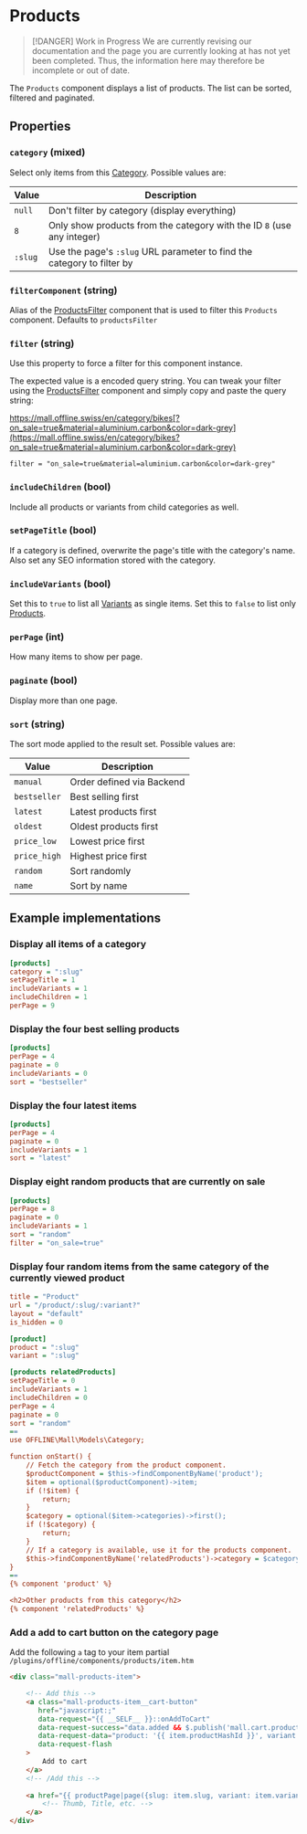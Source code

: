 # Products

> [!DANGER] Work in Progress
> We are currently revising our documentation and the page you are currently looking at has not yet 
> been completed. Thus, the information here may therefore be incomplete or out of date.

The `Products` component displays a list of products. The list can be sorted, filtered and paginated.

## Properties

### `category` (mixed)

Select only items from this [Category](../digging-deeper/categories.md). Possible values are:

| Value | Description |
| ----- | ----------- |
| `null` | Don't filter by category (display everything) |
| `8` | Only show products from the category with the ID `8` (use any integer) |
| `:slug` | Use the page's `:slug` URL parameter to find the category to filter by |

### `filterComponent` (string)

Alias of the [ProductsFilter](./products-filter.md) component that is used to filter
this `Products` component. Defaults to `productsFilter`

### `filter` (string)

Use this property to force a filter for this component instance.

The expected value is a encoded query string. You can tweak your filter
using the [ProductsFilter](./products-filter.md) component and simply copy and paste
the query string:

https://mall.offline.swiss/en/category/bikes[?on_sale=true&material=aluminium.carbon&color=dark-grey](https://mall.offline.swiss/en/category/bikes?on_sale=true&material=aluminium.carbon&color=dark-grey)

```
filter = "on_sale=true&material=aluminium.carbon&color=dark-grey"
```

### `includeChildren` (bool)

Include all products or variants from child categories as well.

### `setPageTitle` (bool)

If a category is defined, overwrite the page's title with the category's name. Also set any SEO information stored 
with the category. 

### `includeVariants` (bool)

Set this to `true` to list all [Variants](../digging-deeper/products.md) as single items.
Set this to `false` to list only [Products](../digging-deeper/products.md).


### `perPage` (int)

How many items to show per page.

### `paginate` (bool)

Display more than one page.

### `sort` (string)

The sort mode applied to the result set. Possible values are:

| Value        | Description           |
| ------------ | --------------------- |
| `manual`     | Order defined via Backend   |
| `bestseller` | Best selling first    |
| `latest`     | Latest products first |
| `oldest`     | Oldest products first | 
| `price_low`  | Lowest price first    |
| `price_high` | Highest price first   |
| `random`     | Sort randomly         |
| `name`       | Sort by name          |

## Example implementations

### Display all items of a category

```ini
[products]
category = ":slug"
setPageTitle = 1
includeVariants = 1
includeChildren = 1
perPage = 9
```

### Display the four best selling products

```ini
[products]
perPage = 4
paginate = 0
includeVariants = 0
sort = "bestseller"
```

### Display the four latest items

```ini
[products]
perPage = 4
paginate = 0
includeVariants = 1
sort = "latest"
```

### Display eight random products that are currently on sale

```ini
[products]
perPage = 8
paginate = 0
includeVariants = 1
sort = "random"
filter = "on_sale=true"
```

### Display four random items from the same category of the currently viewed product

```ini
title = "Product"
url = "/product/:slug/:variant?"
layout = "default"
is_hidden = 0

[product]
product = ":slug"
variant = ":slug"

[products relatedProducts]
setPageTitle = 0
includeVariants = 1
includeChildren = 0
perPage = 4
paginate = 0
sort = "random"
==
use OFFLINE\Mall\Models\Category;

function onStart() {
    // Fetch the category from the product component.
    $productComponent = $this->findComponentByName('product');
    $item = optional($productComponent)->item;
    if (!$item) {
        return;
    }
    $category = optional($item->categories)->first();
    if (!$category) {
        return;
    }
    // If a category is available, use it for the products component.
    $this->findComponentByName('relatedProducts')->category = $category;
}
==
{% component 'product' %}

<h2>Other products from this category</h2>
{% component 'relatedProducts' %}
```

### Add a add to cart button on the category page

Add the following `a` tag to your item partial `/plugins/offline/components/products/item.htm`

```html
<div class="mall-products-item">

    <!-- Add this -->
    <a class="mall-products-item__cart-button"
       href="javascript:;"
       data-request="{{ __SELF__ }}::onAddToCart"
       data-request-success="data.added && $.publish('mall.cart.productAdded', data)" 
       data-request-data="product: '{{ item.productHashId }}', variant: '{{ item.variantHashId }}'"
       data-request-flash
    >
        Add to cart
    </a>
    <!-- /Add this -->
    
    <a href="{{ productPage|page({slug: item.slug, variant: item.variantId}) }}">
        <!-- Thumb, Title, etc. -->
    </a>
</div>
```